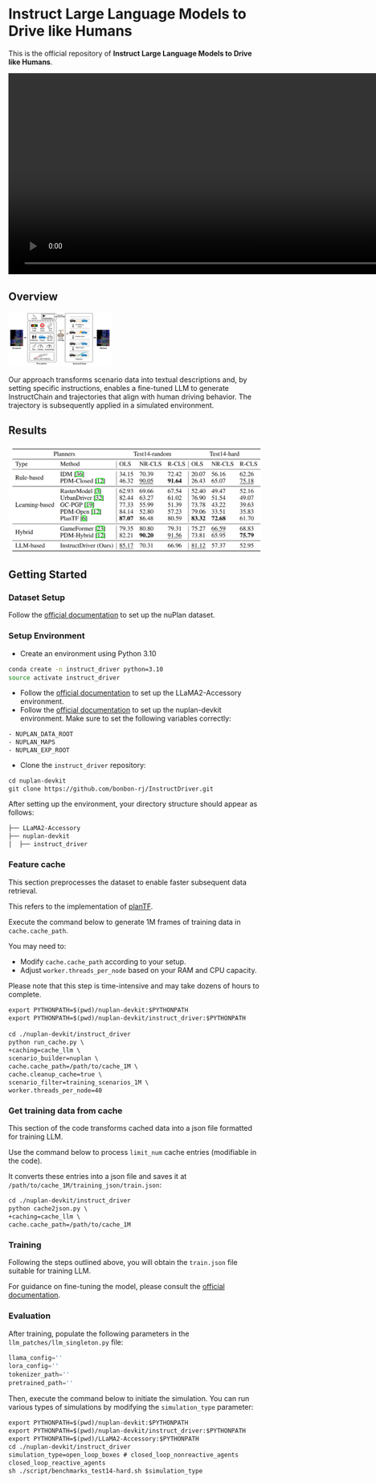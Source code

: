 # Instruct Large Language Models to Drive like Humans



This is the official repository of **Instruct Large Language Models to Drive like Humans**.

<video src="assets/visualization.mp4" controls="controls" width="1700" height="400"></video>



## Overview

<img src="assets/overview.jpg" style="zoom: 20%;" />

Our approach transforms scenario data into textual descriptions and, by setting specific instructions, enables a fine-tuned LLM to generate InstructChain and trajectories that align with human driving behavior. The trajectory is subsequently applied in a simulated environment.



## Results

<img src="assets/results.png" style="zoom:70%;" />



## Getting Started

### Dataset Setup

Follow the [official documentation](https://nuplan-devkit.readthedocs.io/en/latest/dataset_setup.html) to set up the nuPlan dataset.



### Setup Environment

- Create an environment using Python 3.10

```sh
conda create -n instruct_driver python=3.10
source activate instruct_driver
```

- Follow the [official documentation](https://llama2-accessory.readthedocs.io/en/latest/install.html) to set up the LLaMA2-Accessory environment.
- Follow the [official documentation](https://nuplan-devkit.readthedocs.io/en/latest/installation.html) to set up the nuplan-devkit environment. Make sure to set the following variables correctly:

```
- NUPLAN_DATA_ROOT
- NUPLAN_MAPS
- NUPLAN_EXP_ROOT
```

- Clone the `instruct_driver` repository:

```shell
cd nuplan-devkit
git clone https://github.com/bonbon-rj/InstructDriver.git
```



After setting up the environment, your directory structure should appear as follows:

```
├── LLaMA2-Accessory
├── nuplan-devkit
│  ├── instruct_driver
```



### Feature cache

This section preprocesses the dataset to enable faster subsequent data retrieval.

This refers to the implementation of [planTF](https://github.com/jchengai/planTF).

Execute the command below to generate 1M frames of training data in `cache.cache_path`. 

You may need to:

- Modify `cache.cache_path` according to your setup.
- Adjust `worker.threads_per_node` based on your RAM and CPU capacity.

Please note that this step is time-intensive and may take dozens of hours to complete.

```shell
export PYTHONPATH=$(pwd)/nuplan-devkit:$PYTHONPATH
export PYTHONPATH=$(pwd)/nuplan-devkit/instruct_driver:$PYTHONPATH

cd ./nuplan-devkit/instruct_driver
python run_cache.py \
+caching=cache_llm \
scenario_builder=nuplan \
cache.cache_path=/path/to/cache_1M \
cache.cleanup_cache=true \
scenario_filter=training_scenarios_1M \
worker.threads_per_node=40
```



### Get training data from cache

This section of the code transforms cached data into a json file formatted for training LLM.

Use the command below to process `limit_num` cache entries (modifiable in the code). 

It converts these entries into a json file and saves it at `/path/to/cache_1M/training_json/train.json`:

```shell
cd ./nuplan-devkit/instruct_driver
python cache2json.py \
+caching=cache_llm \
cache.cache_path=/path/to/cache_1M
```



### Training

Following the steps outlined above, you will obtain the `train.json` file suitable for training LLM. 

For guidance on fine-tuning the model, please consult the [official documentation](https://llama2-accessory.readthedocs.io/en/latest/finetune/sg_peft.html#bias-norm-lora-tuning-of-llama2-7b-on-alpaca).



### Evaluation

After training, populate the following parameters in the `llm_patches/llm_singleton.py` file:

```python
llama_config=''
lora_config=''
tokenizer_path=''
pretrained_path=''
```

Then, execute the command below to initiate the simulation. You can run various types of simulations by modifying the `simulation_type` parameter:

```shell
export PYTHONPATH=$(pwd)/nuplan-devkit:$PYTHONPATH
export PYTHONPATH=$(pwd)/nuplan-devkit/instruct_driver:$PYTHONPATH
export PYTHONPATH=$(pwd)/LLaMA2-Accessory:$PYTHONPATH
cd ./nuplan-devkit/instruct_driver
simulation_type=open_loop_boxes # closed_loop_nonreactive_agents closed_loop_reactive_agents
sh ./script/benchmarks_test14-hard.sh $simulation_type
```

